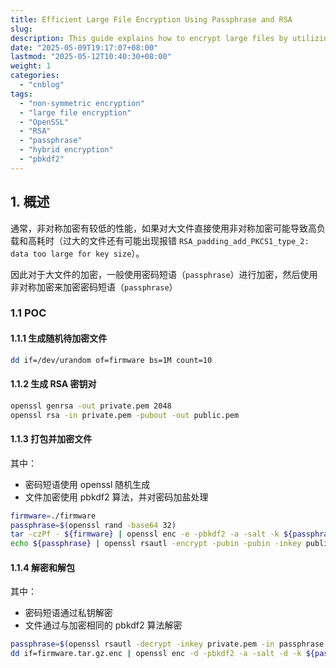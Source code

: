 ```yaml
---
title: Efficient Large File Encryption Using Passphrase and RSA
slug:
description: This guide explains how to encrypt large files by utilizing a passphrase that is then encrypted with RSA. Step-by-step instructions are provided for generating keys and handling encryption and decryption processes.
date: "2025-05-09T19:17:07+08:00"
lastmod: "2025-05-12T10:40:30+08:00"
weight: 1
categories:
  - "cnblog"
tags:
  - "non-symmetric encryption"
  - "large file encryption"
  - "OpenSSL"
  - "RSA"
  - "passphrase"
  - "hybrid encryption"
  - "pbkdf2"
---
```


<!-- markdown-front-matter -->

## 1. 概述

通常，非对称加密有较低的性能，如果对大文件直接使用非对称加密可能导致高负载和高耗时（过大的文件还有可能出现报错 `RSA_padding_add_PKCS1_type_2: data too large for key size`）。

因此对于大文件的加密，一般使用密码短语（`passphrase`）进行加密，然后使用非对称加密来加密密码短语（`passphrase`）

### 1.1 POC

#### 1.1.1 生成随机待加密文件

```sh
dd if=/dev/urandom of=firmware bs=1M count=10
```

#### 1.1.2 生成 RSA 密钥对

```sh
openssl genrsa -out private.pem 2048
openssl rsa -in private.pem -pubout -out public.pem
```

#### 1.1.3 打包并加密文件

其中：

- 密码短语使用 openssl 随机生成
- 文件加密使用 pbkdf2 算法，并对密码加盐处理

```sh
firmware=./firmware
passphrase=$(openssl rand -base64 32)
tar -czPf - ${firmware} | openssl enc -e -pbkdf2 -a -salt -k ${passphrase} | dd of=firmware.tar.gz.enc
echo ${passphrase} | openssl rsautl -encrypt -pubin -pubin -inkey public.pem -out passphrase.enc
```

#### 1.1.4 解密和解包

其中：

- 密码短语通过私钥解密
- 文件通过与加密相同的 pbkdf2 算法解密

```sh
passphrase=$(openssl rsautl -decrypt -inkey private.pem -in passphrase.enc)
dd if=firmware.tar.gz.enc | openssl enc -d -pbkdf2 -a -salt -d -k ${passphrase} | tar -zxPf -
```

